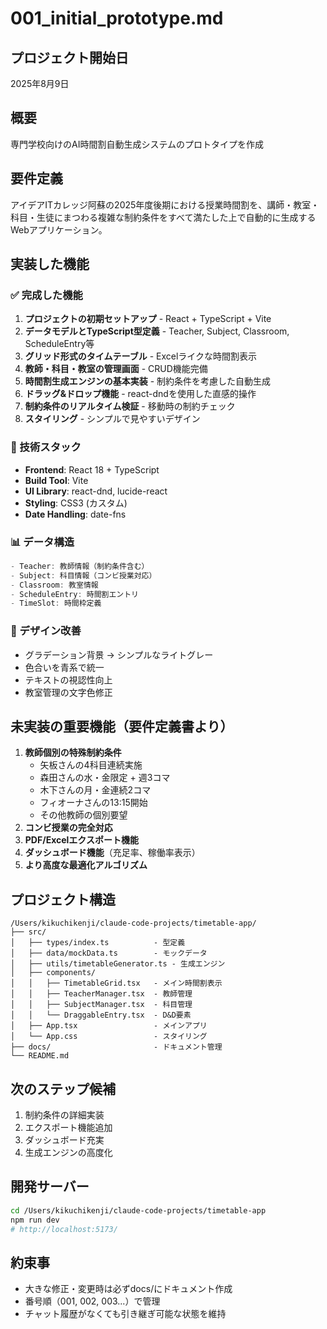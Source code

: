 # 001_initial_prototype.md

## プロジェクト開始日
2025年8月9日

## 概要
専門学校向けのAI時間割自動生成システムのプロトタイプを作成

## 要件定義
アイデアITカレッジ阿蘇の2025年度後期における授業時間割を、講師・教室・科目・生徒にまつわる複雑な制約条件をすべて満たした上で自動的に生成するWebアプリケーション。

## 実装した機能

### ✅ 完成した機能
1. **プロジェクトの初期セットアップ** - React + TypeScript + Vite
2. **データモデルとTypeScript型定義** - Teacher, Subject, Classroom, ScheduleEntry等
3. **グリッド形式のタイムテーブル** - Excelライクな時間割表示
4. **教師・科目・教室の管理画面** - CRUD機能完備
5. **時間割生成エンジンの基本実装** - 制約条件を考慮した自動生成
6. **ドラッグ&ドロップ機能** - react-dndを使用した直感的操作
7. **制約条件のリアルタイム検証** - 移動時の制約チェック
8. **スタイリング** - シンプルで見やすいデザイン

### 🔧 技術スタック
- **Frontend**: React 18 + TypeScript
- **Build Tool**: Vite
- **UI Library**: react-dnd, lucide-react
- **Styling**: CSS3 (カスタム)
- **Date Handling**: date-fns

### 📊 データ構造
```typescript
- Teacher: 教師情報（制約条件含む）
- Subject: 科目情報（コンビ授業対応）
- Classroom: 教室情報
- ScheduleEntry: 時間割エントリ
- TimeSlot: 時間枠定義
```

### 🎨 デザイン改善
- グラデーション背景 → シンプルなライトグレー
- 色合いを青系で統一
- テキストの視認性向上
- 教室管理の文字色修正

## 未実装の重要機能（要件定義書より）
1. **教師個別の特殊制約条件**
   - 矢板さんの4科目連続実施
   - 森田さんの水・金限定 + 週3コマ
   - 木下さんの月・金連続2コマ
   - フィオーナさんの13:15開始
   - その他教師の個別要望
2. **コンビ授業の完全対応**
3. **PDF/Excelエクスポート機能**
4. **ダッシュボード機能**（充足率、稼働率表示）
5. **より高度な最適化アルゴリズム**

## プロジェクト構造
```
/Users/kikuchikenji/claude-code-projects/timetable-app/
├── src/
│   ├── types/index.ts          - 型定義
│   ├── data/mockData.ts        - モックデータ
│   ├── utils/timetableGenerator.ts - 生成エンジン
│   ├── components/
│   │   ├── TimetableGrid.tsx   - メイン時間割表示
│   │   ├── TeacherManager.tsx  - 教師管理
│   │   ├── SubjectManager.tsx  - 科目管理
│   │   └── DraggableEntry.tsx  - D&D要素
│   ├── App.tsx                 - メインアプリ
│   └── App.css                 - スタイリング
├── docs/                       - ドキュメント管理
└── README.md
```

## 次のステップ候補
1. 制約条件の詳細実装
2. エクスポート機能追加
3. ダッシュボード充実
4. 生成エンジンの高度化

## 開発サーバー
```bash
cd /Users/kikuchikenji/claude-code-projects/timetable-app
npm run dev
# http://localhost:5173/
```

## 約束事
- 大きな修正・変更時は必ずdocs/にドキュメント作成
- 番号順（001, 002, 003...）で管理
- チャット履歴がなくても引き継ぎ可能な状態を維持